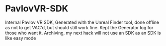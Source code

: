 # PavlovVR-SDK
Internal Pavlov VR SDK, Generated with the Unreal Finder tool, done offline as not to get VAC'd, but should still work fine. Kept the Generator log for those who want it.
Archiving, my next hack will not use an SDK as an SDK is like easy mode
